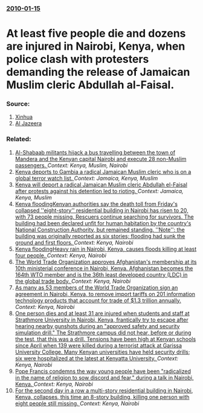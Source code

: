 ### [2010-01-15](/news/2010/01/15/index.md)

# At least five people die and dozens are injured in Nairobi, Kenya, when police clash with protesters demanding the release of Jamaican Muslim cleric Abdullah al-Faisal. 




### Source:

1. [Xinhua](http://news.xinhuanet.com/english/2010-01/16/content_12818314.htm)
2. [Al Jazeera](http://english.aljazeera.net/news/africa/2010/01/2010115164045465188.html)

### Related:

1. [Al-Shabaab militants hijack a bus travelling between the town of Mandera and the Kenyan capital Nairobi and execute 28 non-Muslim passengers. ](/news/2014/11/22/al-shabaab-militants-hijack-a-bus-travelling-between-the-town-of-mandera-and-the-kenyan-capital-nairobi-and-execute-28-non-muslim-passengers.md) _Context: Kenya, Muslim, Nairobi_
2. [Kenya deports to Gambia a radical Jamaican Muslim cleric who is on a global terror watch list. ](/news/2010/01/7/kenya-deports-to-gambia-a-radical-jamaican-muslim-cleric-who-is-on-a-global-terror-watch-list.md) _Context: Jamaica, Kenya, Muslim_
3. [Kenya will deport a radical Jamaican Muslim cleric Abdullah el-Faisal after protests against his detention led to rioting. ](/news/2010/01/16/kenya-will-deport-a-radical-jamaican-muslim-cleric-abdullah-el-faisal-after-protests-against-his-detention-led-to-rioting.md) _Context: Jamaica, Kenya, Muslim_
4. [Kenya floodingKenyan authorities say the death toll from Friday's collapsed ''eight-story'' residential building in Nairobi has risen to 20, with 73 people missing. Rescuers continue searching for survivors. The building had been declared unfit for human habitation by the country's National Construction Authority, but remained standing. ''Note'': the building was originally reported as six stories; flooding had sunk the ground and first floors. ](/news/2016/05/1/kenya-floodingpkenyan-authorities-say-the-death-toll-from-friday-s-collapsed-eight-story-residential-building-in-nairobi-has-risen-to-20.md) _Context: Kenya, Nairobi_
5. [Kenya floodingHeavy rain in Nairobi, Kenya, causes floods killing at least four people. ](/news/2016/04/29/kenya-floodingpheavy-rain-in-nairobi-kenya-causes-floods-killing-at-least-four-people.md) _Context: Kenya, Nairobi_
6. [The World Trade Organization approves Afghanistan's membership at its 10th ministerial conference in Nairobi, Kenya. Afghanistan becomes the 164th WTO member and is  the 36th least developed country (LDC) in the global trade body. ](/news/2015/12/17/the-world-trade-organization-approves-afghanistan-s-membership-at-its-10th-ministerial-conference-in-nairobi-kenya-afghanistan-becomes-the.md) _Context: Kenya, Nairobi_
7. [As many as 53 members of the World Trade Organization  sign an agreement in Nairobi, Kenya, to remove import tariffs on 201 information technology products that account for  trade of $1.3 trillion annually. ](/news/2015/12/16/as-many-as-53-members-of-the-world-trade-organization-sign-an-agreement-in-nairobi-kenya-to-remove-import-tariffs-on-201-information-tech.md) _Context: Kenya, Nairobi_
8. [One person dies and at least 31 are injured when students and staff at Strathmore University in Nairobi, Kenya, frantically try to escape after hearing nearby gunshots during an "approved safety and security simulation drill." The Strathmore campus did not hear, before or during the test, that this  was a drill. Tensions have been high at Kenyan schools since April when 139 were killed during a terrorist attack at Garissa University College. Many Kenyan universities have held security drills; six were hospitalized at the latest at Kenyatta University. ](/news/2015/11/30/one-person-dies-and-at-least-31-are-injured-when-students-and-staff-at-strathmore-university-in-nairobi-kenya-frantically-try-to-escape-af.md) _Context: Kenya, Nairobi_
9. [Pope Francis condemns the way young people have been "radicalized in the name of religion to sow discord and fear," during a talk in Nairobi, Kenya. ](/news/2015/11/26/pope-francis-condemns-the-way-young-people-have-been-radicalized-in-the-name-of-religion-to-sow-discord-and-fear-during-a-talk-in-nairobi.md) _Context: Kenya, Nairobi_
10. [For the second day in a row a multi-story residential building in Nairobi, Kenya, collapses, this time an 8-story building, killing one person with eight people still missing. ](/news/2015/01/5/for-the-second-day-in-a-row-a-multi-story-residential-building-in-nairobi-kenya-collapses-this-time-an-8-story-building-killing-one-pers.md) _Context: Kenya, Nairobi_

